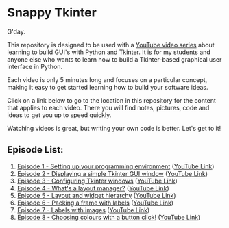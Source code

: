 # Snappy Tkinter
G'day. 

This repository is designed to be used with a [YouTube video series](https://www.youtube.com/channel/UCMq14ztdWTLvhCR2j4h_3zA) about learning to build GUI's with Python and Tkinter. It is for my students and anyone else who wants to learn how to build a Tkinter-based graphical user interface in Python.

Each video is only 5 minutes long and focuses on a particular concept, making it easy to get started learning how to build your software ideas.

Click on a link below to go to the location in this repository for the content that applies to each video. There you will find notes, pictures, code and ideas to get you up to speed quickly. 

Watching videos is great, but writing your own code is better. Let's get to it!

## Episode List:

1. [Episode 1 - Setting up your programming environment](episode_1/README.md) ([YouTube Link](https://youtu.be/nbCuLrLLUVY))
2. [Episode 2 - Displaying a simple Tkinter GUI window](episode_2/README.md) ([YouTube Link](https://youtu.be/23RtY1f_J0Q))
3. [Episode 3 - Configuring Tkinter windows](episode_3/README.md) ([YouTube Link](https://youtu.be/tPDwpXvEd3A))
4. [Episode 4 - What's a layout manager?](episode_4/README.md) ([YouTube Link](https://youtu.be/SeXI_08f9Q0))
5. [Episode 5 - Layout and widget hierarchy](episode_5/README.md) ([YouTube Link](https://youtu.be/s-_uAEhSH3g))
6. [Episode 6 - Packing a frame with labels](episode_6/README.md) ([YouTube Link](https://youtu.be/KBPhPnRcj30))
7. [Episode 7 - Labels with images](episode_7/README.md) ([YouTube Link](https://youtu.be/tLKec9nUywQ))
8. [Episode 8 - Choosing colours with a button click!](episode_8/README.md) ([YouTube Link](https://youtu.be/b-85bAuDFkc))
